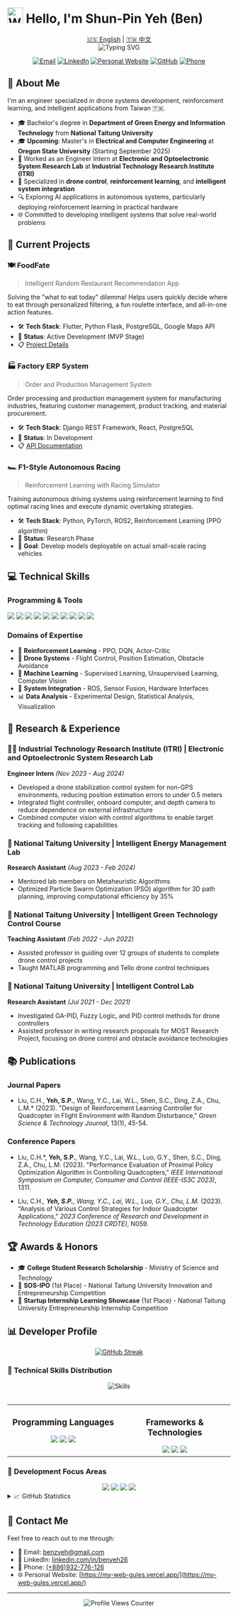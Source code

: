 # <img src="https://raw.githubusercontent.com/Tarikul-Islam-Anik/Animated-Fluent-Emojis/master/Emojis/Hand%20gestures/Waving%20Hand.png" alt="Waving Hand" width="35" height="35" /> Hello, I'm Shun-Pin Yeh (Ben)

<div align="center">
  <a href="README.md">🇺🇸 English</a> | 
  <a href="README_zh.md">🇹🇼 中文</a>
</div>

<div align="center">
  <img src="https://readme-typing-svg.herokuapp.com?font=Fira+Code&weight=500&size=22&pause=1000&color=0C8AF7¢er=true&vCenter=true&width=435&lines=AI+%26+Robotics+Engineer;Drone+Control+Specialist;Reinforcement+Learning+Enthusiast" alt="Typing SVG" />
</div>

<div align="center">
  
[![Email](https://img.shields.io/badge/Email-benzyeh%40gmail.com-blue?style=flat-square&logo=gmail)](mailto:benzyeh@gmail.com)
[![LinkedIn](https://img.shields.io/badge/LinkedIn-benyeh26-blue?style=flat-square&logo=linkedin)](https://www.linkedin.com/in/benyeh26/)
[![Personal Website](https://img.shields.io/badge/Website-Portfolio-9cf?style=flat-square&logo=vercel)](https://my-web-gules.vercel.app/)
[![GitHub](https://img.shields.io/badge/GitHub-Ben0126-black?style=flat-square&logo=github)](https://github.com/Ben0126)
[![Phone](https://img.shields.io/badge/Phone-(+886)932--776--126-green?style=flat-square&logo=whatsapp)](tel:+886932776126)

</div>

## 🌱 About Me

I'm an engineer specialized in drone systems development, reinforcement learning, and intelligent applications from Taiwan 🇹🇼.

- 🎓 Bachelor's degree in **Department of Green Energy and Information Technology** from **National Taitung University**
- 🎓 **Upcoming**: Master's in **Electrical and Computer Engineering** at **Oregon State University** (Starting September 2025)
- 💼 Worked as an Engineer Intern at **Electronic and Optoelectronic System Research Lab** at **Industrial Technology Research Institute (ITRI)**
- 🚁 Specialized in **drone control**, **reinforcement learning**, and **intelligent system integration**
- 🔍 Exploring AI applications in autonomous systems, particularly deploying reinforcement learning in practical hardware
- 🌐 Committed to developing intelligent systems that solve real-world problems

## 🔭 Current Projects

### 🍽️ FoodFate
> Intelligent Random Restaurant Recommendation App

Solving the "what to eat today" dilemma! Helps users quickly decide where to eat through personalized filtering, a fun roulette interface, and all-in-one action features.

- 🛠️ **Tech Stack**: Flutter, Python Flask, PostgreSQL, Google Maps API
- 🚩 **Status**: Active Development (MVP Stage)
- 📋 [Project Details](https://github.com/Ben0126/food_fate)

### 🏭 Factory ERP System
> Order and Production Management System

Order processing and production management system for manufacturing industries, featuring customer management, product tracking, and material procurement.

- 🛠️ **Tech Stack**: Django REST Framework, React, PostgreSQL
- 🚩 **Status**: In Development
- 📋 [API Documentation](https://github.com/Ben0126/factory-erp/tree/main/ERP)

### 🏎️ F1-Style Autonomous Racing
> Reinforcement Learning with Racing Simulator

Training autonomous driving systems using reinforcement learning to find optimal racing lines and execute dynamic overtaking strategies.

- 🛠️ **Tech Stack**: Python, PyTorch, ROS2, Reinforcement Learning (PPO algorithm)
- 🚩 **Status**: Research Phase
- 🎯 **Goal**: Develop models deployable on actual small-scale racing vehicles

## 💻 Technical Skills

### Programming & Tools
<div>
  <img src="https://img.shields.io/badge/-Python-3776AB?style=for-the-badge&logo=python&logoColor=white" />
  <img src="https://img.shields.io/badge/-MATLAB-0076A8?style=for-the-badge&logo=mathworks&logoColor=white" />
  <img src="https://img.shields.io/badge/-C++-00599C?style=for-the-badge&logo=cplusplus&logoColor=white" />
  <img src="https://img.shields.io/badge/-ROS-22314E?style=for-the-badge&logo=ros&logoColor=white" />
  <img src="https://img.shields.io/badge/-TensorFlow-FF6F00?style=for-the-badge&logo=tensorflow&logoColor=white" />
  <img src="https://img.shields.io/badge/-PyTorch-EE4C2C?style=for-the-badge&logo=pytorch&logoColor=white" />
  <img src="https://img.shields.io/badge/-Django-092E20?style=for-the-badge&logo=django&logoColor=white" />
  <img src="https://img.shields.io/badge/-Flutter-02569B?style=for-the-badge&logo=flutter&logoColor=white" />
  <img src="https://img.shields.io/badge/-PostgreSQL-336791?style=for-the-badge&logo=postgresql&logoColor=white" />
  <img src="https://img.shields.io/badge/-Git-F05032?style=for-the-badge&logo=git&logoColor=white" />
</div>

### Domains of Expertise
- 🤖 **Reinforcement Learning** - PPO, DQN, Actor-Critic
- 🚁 **Drone Systems** - Flight Control, Position Estimation, Obstacle Avoidance
- 🧠 **Machine Learning** - Supervised Learning, Unsupervised Learning, Computer Vision
- 🔧 **System Integration** - ROS, Sensor Fusion, Hardware Interfaces
- 📊 **Data Analysis** - Experimental Design, Statistical Analysis, Visualization

## 🔬 Research & Experience

### 👨‍💻 Industrial Technology Research Institute (ITRI) | Electronic and Optoelectronic System Research Lab
**Engineer Intern** _(Nov 2023 - Aug 2024)_
- Developed a drone stabilization control system for non-GPS environments, reducing position estimation errors to under 0.5 meters
- Integrated flight controller, onboard computer, and depth camera to reduce dependence on external infrastructure
- Combined computer vision with control algorithms to enable target tracking and following capabilities

### 🏫 National Taitung University | Intelligent Energy Management Lab
**Research Assistant** _(Aug 2023 - Feb 2024)_
- Mentored lab members on Metaheuristic Algorithms
- Optimized Particle Swarm Optimization (PSO) algorithm for 3D path planning, improving computational efficiency by 35%

### 🏫 National Taitung University | Intelligent Green Technology Control Course
**Teaching Assistant** _(Feb 2022 - Jun 2022)_
- Assisted professor in guiding over 12 groups of students to complete drone control projects
- Taught MATLAB programming and Tello drone control techniques

### 🏫 National Taitung University | Intelligent Control Lab
**Research Assistant** _(Jul 2021 - Dec 2021)_
- Investigated GA-PID, Fuzzy Logic, and PID control methods for drone controllers
- Assisted professor in writing research proposals for MOST Research Project, focusing on drone control and obstacle avoidance technologies

## 📚 Publications

### Journal Papers
- Liu, C.H., **Yeh, S.P.**, Wang, Y.C., Lai, W.L., Shen, S.C., Ding, Z.A., Chu, L.M.* (2023). "Design of Reinforcement Learning Controller for Quadcopter in Flight Environment with Random Disturbance," *Green Science & Technology Journal*, 13(1), 45-54.

### Conference Papers
- Liu, C.H.*, **Yeh, S.P.**, Wang, Y.C., Lai, W.L., Luo, G.Y., Shen, S.C., Ding, Z.A., Chu, L.M. (2023). "Performance Evaluation of Proximal Policy Optimization Algorithm in Controlling Quadcopters," *IEEE International Symposium on Computer, Consumer and Control (IEEE-IS3C 2023)*, 1311.

- Liu, C.H.*, **Yeh, S.P.**, Wang, Y.C., Lai, W.L., Luo, G.Y., Chu, L.M.* (2023). "Analysis of Various Control Strategies for Indoor Quadcopter Applications," *2023 Conference of Research and Development in Technology Education (2023 CRDTE)*, N059.

## 🏆 Awards & Honors

- 🎓 **College Student Research Scholarship** - Ministry of Science and Technology
- 🥇 **SOS-IPO** (1st Place) - National Taitung University Innovation and Entrepreneurship Competition
- 🥇 **Startup Internship Learning Showcase** (1st Place) - National Taitung University Entrepreneurship Internship Competition

## 📊 Developer Profile

<div align="center">
  
  <a href="https://github.com/Ben0126">
    <img src="https://github-readme-streak-stats.herokuapp.com/?user=Ben0126&theme=tokyonight" alt="GitHub Streak" />
  </a>
</div>

### 🧠 Technical Skills Distribution

<div align="center">
  
  <img src="https://skillicons.dev/icons?i=python,cpp,matlab,pytorch,tensorflow,flutter,django,postgres,git&perline=3" alt="Skills" />
</div>

<br>

<div align="center">
  <table>
    <tr>
      <td valign="top" width="50%">
        <h3 align="center">Programming Languages</h3>
        <div align="center">
          <img src="https://img.shields.io/badge/Python-90%25-3776AB?style=for-the-badge&logo=python&logoColor=white" />
          <img src="https://img.shields.io/badge/C++-85%25-00599C?style=for-the-badge&logo=cplusplus&logoColor=white" />
          <img src="https://img.shields.io/badge/MATLAB-80%25-0076A8?style=for-the-badge&logo=mathworks&logoColor=white" />
        </div>
      </td>
      <td valign="top" width="50%">
        <h3 align="center">Frameworks & Technologies</h3>
        <div align="center">
          <img src="https://img.shields.io/badge/ROS-85%25-22314E?style=for-the-badge&logo=ros&logoColor=white" />
          <img src="https://img.shields.io/badge/Flutter-80%25-02569B?style=for-the-badge&logo=flutter&logoColor=white" />
          <img src="https://img.shields.io/badge/PyTorch-75%25-EE4C2C?style=for-the-badge&logo=pytorch&logoColor=white" />
        </div>
      </td>
    </tr>
  </table>
</div>

### 🌟 Development Focus Areas
<div align="center">
  <img src="https://img.shields.io/badge/Drone%20Control-40%25-blue?style=for-the-badge" />
  <img src="https://img.shields.io/badge/Reinforcement%20Learning-25%25-purple?style=for-the-badge" />
  <img src="https://img.shields.io/badge/Mobile%20App%20Development-20%25-green?style=for-the-badge" />
  <img src="https://img.shields.io/badge/Computer%20Vision-15%25-orange?style=for-the-badge" />
</div>

<details>
  <summary>📈 GitHub Statistics</summary>
  <div align="center">
    <img height="180em" src="https://github-readme-stats.vercel.app/api?username=Ben0126&show_icons=true&theme=tokyonight&include_all_commits=true&count_private=true"/>
    <img height="180em" src="https://github-readme-stats.vercel.app/api/top-langs/?username=Ben0126&layout=compact&langs_count=7&theme=tokyonight"/>
  </div>
</details>

## 🔗 Contact Me

Feel free to reach out to me through:

- 📧 Email: [benzyeh@gmail.com](mailto:benzyeh@gmail.com)
- 💼 LinkedIn: [linkedin.com/in/benyeh26](https://www.linkedin.com/in/benyeh26/)
- 📱 Phone: [(+886)932-776-126](tel:+886932776126)
- 🌐 Personal Website: [https://my-web-gules.vercel.app/](https://my-web-gules.vercel.app/)

---

<div align="center">
  <img src="https://komarev.com/ghpvc/?username=Ben0126&color=blue&style=flat-square&label=Profile+Views" alt="Profile Views Counter" />
</div>
